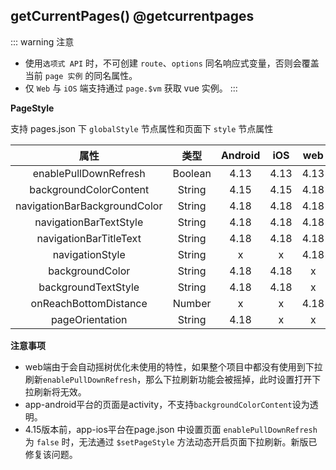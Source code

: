 ## getCurrentPages() @getcurrentpages

<!-- UTSAPIJSON.getCurrentPages.description -->

<!-- UTSAPIJSON.getCurrentPages.compatibility -->

<!-- UTSAPIJSON.getCurrentPages.param -->

<!-- UTSAPIJSON.getCurrentPages.returnValue -->

::: warning 注意
- 使用`选项式 API` 时，不可创建 `route`、`options` 同名响应式变量，否则会覆盖当前 `page 实例` 的同名属性。
- 仅 `Web` 与 `iOS` 端支持通过 `page.$vm` 获取 vue 实例。
:::

**PageStyle**

支持 pages.json 下 `globalStyle` 节点属性和页面下 `style` 节点属性

|属性													|类型		|Android|iOS	|web	|默认值	|
|:-:													|:-:		|:-:		|:-:	|:-:	|:-:		|
|enablePullDownRefresh				|Boolean|4.13		|4.13	|4.13	|false	|
|backgroundColorContent				|String	|4.15		|4.15	|4.18	|#ffffff|
|navigationBarBackgroundColor	|String	|4.18		|4.18	|4.18	|#007AFF|
|navigationBarTextStyle				|String	|4.18		|4.18	|4.18	|white  |
|navigationBarTitleText				|String	|4.18		|4.18	|4.18	|				|
|navigationStyle							|String	|x   		|x  	|4.18	|default|
|backgroundColor							|String	|4.18		|4.18	|x		|#ffffff|
|backgroundTextStyle					|String	|4.18		|4.18	|x		|light	|
|onReachBottomDistance				|Number	|x			|x		|4.18	|50			|
|pageOrientation							|String	|4.18		|x		|x		|auto		|


**注意事项**
- web端由于会自动摇树优化未使用的特性，如果整个项目中都没有使用到下拉刷新`enablePullDownRefresh`，那么下拉刷新功能会被摇掉，此时设置打开下拉刷新将无效。
- app-android平台的页面是activity，不支持`backgroundColorContent`设为透明。
- 4.15版本前，app-ios平台在page.json 中设置页面 `enablePullDownRefresh` 为 `false` 时，无法通过 `$setPageStyle` 方法动态开启页面下拉刷新。新版已修复该问题。

<!-- UTSAPIJSON.getCurrentPages.example -->

<!-- UTSAPIJSON.getCurrentPages.tutorial -->

<!-- UTSAPIJSON.general_type.name -->

<!-- UTSAPIJSON.general_type.param -->
